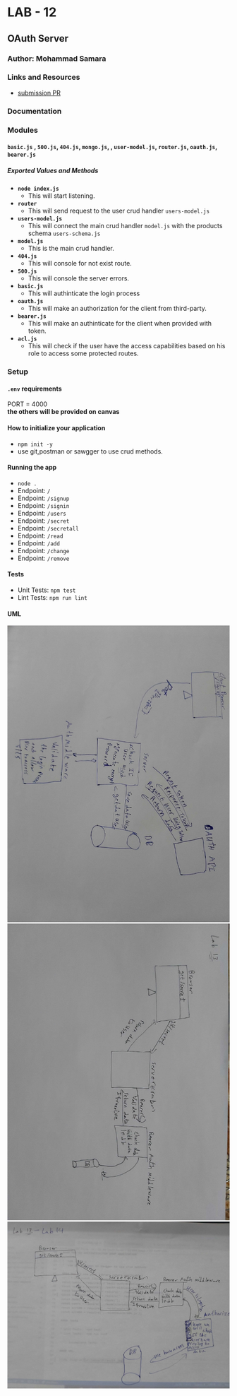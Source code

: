 # LAB - 12

<!-- ## Project: Project Name Here -->
## OAuth Server

### Author: Mohammad Samara

### Links and Resources

* [submission PR](https://github.com/mohammad-samara/auth-server/pull/5)

### Documentation
<!-- * [jsdoc]() -->
<!-- * [swagger]()  -->

### Modules

#### `basic.js` , `500.js`, `404.js`, `mongo.js`, , `user-model.js`, `router.js`, `oauth.js`, `bearer.js`

##### Exported Values and Methods

* **`node index.js`**
  * This will start listening.
* **`router`**
  * This will send request to the user crud handler `users-model.js`
* **`users-model.js`**
  * This will connect the main crud handler `model.js` with the products schema `users-schema.js`
* **`model.js`**
  * This is the main crud handler.
* **`404.js`**
  * This will console for not exist route.
* **`500.js`**
  * This will console the server errors.
* **`basic.js`**
  * This will authinticate the login process
* **`oauth.js`**
  * This will make an authorization for the client from third-party.
* **`bearer.js`**
  * This will make an authinticate for the client when provided with token.
* **`acl.js`**
  * This will check if the user have the access capabilities based on his role to access some protected routes.

### Setup

#### `.env` requirements

PORT = 4000  
**the others will be provided on canvas**

#### How to initialize your application

* `npm init -y`
* use git,postman or sawgger to use crud methods.

#### Running the app

* `node .`
* Endpoint: `/`
* Endpoint: `/signup`
* Endpoint: `/signin`
* Endpoint: `/users`
* Endpoint: `/secret`
* Endpoint: `/secretall`
* Endpoint: `/read`
* Endpoint: `/add`
* Endpoint: `/change`
* Endpoint: `/remove`

#### Tests

* Unit Tests: `npm test`
* Lint Tests: `npm run lint`

<!-- Incomplete Tests: -->

#### UML

![UML](./assets/uml12.jpg)
![UML](./assets/uml13.jpg)
![UML](./assets/uml14.jpg)

